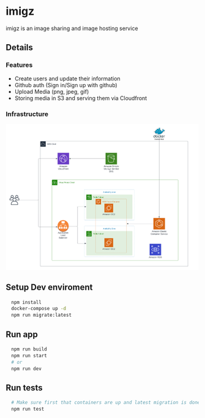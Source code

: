 # imigz
   imigz is an image sharing and image hosting service
  
## Details

### Features
  - Create users and update their information
  - Github auth (Sign in/Sign up with github)
  - Upload Media (png, jpeg, gif)
  - Storing media in S3 and serving them via Cloudfront
### Infrastructure 
![imigz infrastrucutre](infrastructure.png "Infrastrucutre")
## Setup Dev enviroment
```bash
  npm install
  docker-compose up -d
  npm run migrate:latest
```
## Run app 
```bash
  npm run build
  npm run start
  # or
  npm run dev
```
## Run tests

```bash
  # Make sure first that containers are up and latest migration is done
  npm run test
```
